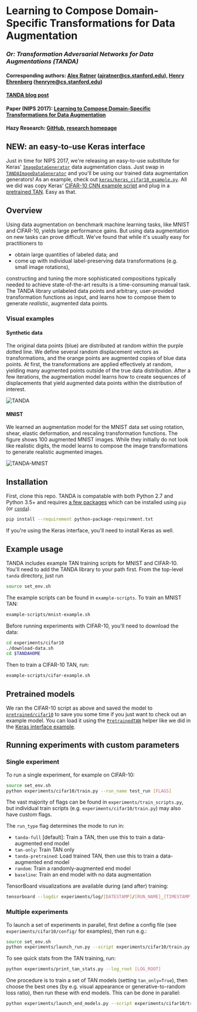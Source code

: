 # Learning to Compose Domain-Specific Transformations for Data Augmentation
### *Or: Transformation Adversarial Networks for Data Augmentations (TANDA)*

#### Corresponding authors: [Alex Ratner](https://ajratner.github.io) (ajratner@cs.stanford.edu), [Henry Ehrenberg](https://github.com/henryre) (henryre@cs.stanford.edu)

#### [TANDA blog post](https://hazyresearch.github.io/snorkel/blog/tanda.html)

#### Paper (NIPS 2017): [Learning to Compose Domain-Specific Transformations for Data Augmentation](https://arxiv.org/abs/1709.01643) 

#### Hazy Research: [GitHub](https://github.com/HazyResearch), [research homepage](http://snorkel.stanford.edu)

## NEW: an easy-to-use Keras interface

Just in time for NIPS 2017, we're releasing an easy-to-use substitute for Keras'
[`ImageDataGenerator`](https://keras.io/preprocessing/image/) data augmentation
class. Just swap in [`TANDAImageDataGenerator`](keras/tanda_keras.py) and you'll
be using our trained data augmentation generators! As an example,
check out [`keras/keras_cifar10_example.py`](keras/keras_cifar10_example.py).
All we did was copy
Keras' [CIFAR-10 CNN example script](https://github.com/fchollet/keras/blob/master/examples/cifar10_cnn.py)
and plug in a [pretrained TAN](#pretrained). Easy as that.


## Overview

Using data augmentation on benchmark machine learning tasks, like MNIST and
CIFAR-10, yields large performance gains.
But using data augmentation on new tasks can prove difficult.
We've found that while it's usually easy for practitioners to

* obtain large quantities of labeled data; and
* come up with individual label-preserving data transformations (e.g. small image rotations),

constructing and tuning the more sophisticated compositions typically needed to
achieve state-of-the-art results is a time-consuming manual task.
The TANDA library unlabeled data points and arbitrary, user-provided
transformation functions as input, and learns how to compose them to generate
*realistic*, augmented data points.

### Visual examples

#### Synthetic data

The original data points (blue) are distributed at random within the purple
dotted line. We define several random displacement vectors as transformations,
and the orange points are augmented copies of blue data points.
At first, the transformations are applied effectively at random, yielding many
augmented points outside of the true data distribution.
After a few iterations, the augmentation model learns how to create sequences
of displacements that yield augmented data points within the distribution of
interest.

![TANDA](figures/tanda.gif)

#### MNIST

We learned an augmentation model for the MNIST data set using rotation, shear,
elastic deformation, and rescaling transformation functions.
The figure shows 100 augmented MNIST images.
While they initially do not look like realistic digits, the model learns to 
compose the image transformations to generate realistic augmented images.

![TANDA-MNIST](figures/mnist.gif)

## Installation

First, clone this repo. TANDA is compatable with both Python 2.7 and Python 3.5+
and requires [a few packages](python-package-requirement.txt) which can be
installed using `pip` (or [`conda`](https://www.continuum.io/downloads)).

```bash
pip install --requirement python-package-requirement.txt
```

If you're using the Keras interface, you'll need to install Keras as well.

## Example usage

TANDA includes example TAN training scripts for MNIST and CIFAR-10. You'll need
to add the TANDA library to your path first. From the top-level `tanda`
directory, just run

```bash
source set_env.sh
```

The example scripts can be found in `example-scripts`. To train an MNIST TAN:

```bash
example-scripts/mnist-example.sh
```

Before running experiments with CIFAR-10, you'll need to download the data:

```bash
cd experiments/cifar10
./download-data.sh
cd $TANDAHOME
```

Then to train a CIFAR-10 TAN, run:

```bash
example-scripts/cifar-example.sh
```

## Pretrained models<a name="pretrained"></a>

We ran the CIFAR-10 script as above and saved the model to
[`pretrained/cifar10`](pretrained/cifar10) to save you some time if you just
want to check out an example model. You can load it using the
[`PretrainedTAN`](tanda/tan.py) helper like we did in the 
[Keras interface example](keras/keras_cifar10_example.py).

## Running experiments with custom parameters

### Single experiment
To run a single experiment, for example on CIFAR-10:
```bash
source set_env.sh
python experiments/cifar10/train.py --run_name test_run [FLAGS]
```

The vast majority of flags can be found in `experiments/train_scripts.py`, but
individual train scripts (e.g. `experiments/cifar10/train.py`) may also have
custom flags.

The `run_type` flag determines the mode to run in:
* `tanda-full` [default]: Train a TAN, then use this to train a data-augmented end model
* `tan-only`: Train TAN only
* `tanda-pretrained`: Load trained TAN, then use this to train a data-augmented end model
* `random`: Train a randomly-augmented end model
* `baseline`: Train an end model with no data augmentation

TensorBoard visualizations are available during (and after) training:

```bash
tensorboard --logdir experiments/log/[DATESTAMP]/[RUN_NAME]_[TIMESTAMP]
```

### Multiple experiments
To launch a set of experiments in parallel, first define a config file (see `experiments/cifar10/config/` for examples), then run e.g.:
```bash
source set_env.sh
python experiments/launch_run.py --script experiments/cifar10/train.py --config experiments/cifar10/config/tan_search_config.json
```

To see quick stats from the TAN training, run:
```bash
python experiments/print_tan_stats.py --log_root [LOG_ROOT]
```

One procedure is to train a set of TAN models (setting `tan_only=True`), then
choose the best ones (by e.g. visual appearance or generative-to-random
loss ratio), then run these with end models.  This can be done in parallel:
```bash
python experiments/launch_end_models.py --script experiments/cifar10/train.py --end_model_config experiments/cifar10/config/end_model_config.json --tan_log_root [LOG_ROOT] --model_indexes 1 5 7
```
